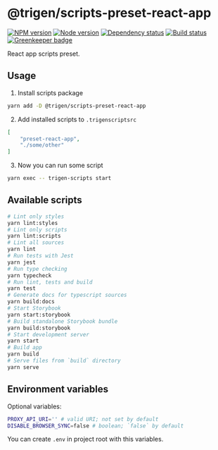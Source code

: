 # @trigen/scripts-preset-react-app

[![NPM version][npm]][npm-url]
[![Node version][node]][node-url]
[![Dependency status][deps]][deps-url]
[![Build status][build]][build-url]
[![Greenkeeper badge][greenkeeper]][greenkeeper-url]

[npm]: https://img.shields.io/npm/v/%40trigen/scripts-preset-react-app.svg
[npm-url]: https://www.npmjs.com/package/@trigen/scripts-preset-react-app

[node]: https://img.shields.io/node/v/%40trigen/scripts-preset-react-app.svg
[node-url]: https://nodejs.org

[deps]: https://david-dm.org/TrigenSoftware/scripts.svg?path=packages/scripts-preset-react-app
[deps-url]: https://david-dm.org/TrigenSoftware/scripts?path=packages/scripts-preset-react-app

[build]: http://img.shields.io/travis/com/TrigenSoftware/scripts.svg
[build-url]: https://travis-ci.com/TrigenSoftware/scripts

[greenkeeper]: https://badges.greenkeeper.io/TrigenSoftware/scripts.svg
[greenkeeper-url]: https://greenkeeper.io/

React app scripts preset.

## Usage

1. Install scripts package

```bash
yarn add -D @trigen/scripts-preset-react-app
```

2. Add installed scripts to `.trigenscriptsrc`

```json
[
    "preset-react-app",
    "./some/other"
]
```

3. Now you can run some script

```bash
yarn exec -- trigen-scripts start
```

## Available scripts

```bash
# Lint only styles
yarn lint:styles
# Lint only scripts
yarn lint:scripts
# Lint all sources
yarn lint
# Run tests with Jest
yarn jest
# Run type checking
yarn typecheck
# Run lint, tests and build
yarn test
# Generate docs for typescript sources
yarn build:docs
# Start Storybook
yarn start:storybook
# Build standalone Storybook bundle
yarn build:storybook
# Start development server
yarn start
# Build app
yarn build
# Serve files from `build` directory
yarn serve
```

## Environment variables

Optional variables:

```bash
PROXY_API_URI='' # valid URI; not set by default
DISABLE_BROWSER_SYNC=false # boolean; `false` by default
```

You can create `.env` in project root with this variables.
